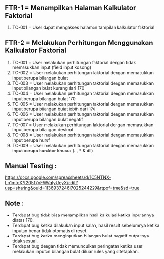 ## FTR-1 = Menampilkan Halaman Kalkulator Faktorial

1. TC-001 = User dapat mengakses halaman tampilan kalkulator faktorial

## FTR-2 = Melakukan Perhitungan Menggunakan Kalkulator Faktorial

1. TC-001 = User melakukan perhitungan faktorial dengan tidak memasukkan input (field input kosong)
2. TC-002 = User melakukan perhitungan faktorial dengan memasukkan input berupa bilangan bulat
3. TC-003 = User melakukan perhitungan faktorial dengan memasukkan input bilangan bulat kurang dari 170
4. TC-004 = User melakukan perhitungan faktorial dengan memasukkan input berupa bilangan bulat 170
5. TC-005 = User melakukan perhitungan faktorial dengan memasukkan input berupa bilangan bulat lebih dari 170
6. TC-006 = User melakukan perhitungan faktorial dengan memasukkan input berupa bilangan bulat negatif
7. TC-007 = User melakukan perhitungan faktorial dengan memasukkan input berupa bilangan desimal
8. TC-008 = User melakukan perhitungan faktorial dengan memasukkan input berupa huruf
9. TC-009 = User melakukan perhitungan faktorial dengan memasukkan input berupa karakter khusus (. , \* & dll)

## Manual Testing :

https://docs.google.com/spreadsheets/d/1O5NTNX-Ln1mtcX7t205f7vFWVqlyUeyX/edit?usp=sharing&ouid=113693724617025244229&rtpof=true&sd=true

## Note :

- Terdapat bug tidak bisa menampilkan hasil kalkulasi ketika inputannya diatas 170.
- Terdapat bug ketika dilakukan input salah, hasil result sebelumnya ketika inputan benar tidak otomatis di reset.
- Terdapat bug ketika menginputkan bilangan bulat negatif outputnya tidak sesuai.
- Terdapat bug dengan tidak memunculkan peringatan ketika user melakukan inputan bilangan bulat diluar rules yang ditetapkan.

